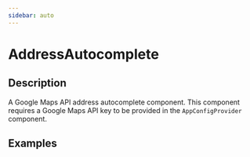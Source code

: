 ```yaml
---
sidebar: auto
---
```


# AddressAutocomplete

## Description

A Google Maps API address autocomplete component. This component requires a Google Maps API key to be provided in the `AppConfigProvider` component.

## Examples

<ComponentPreview name="address-autocomplete/simple" />

<!-- @include: ./address-autocomplete-meta.md -->